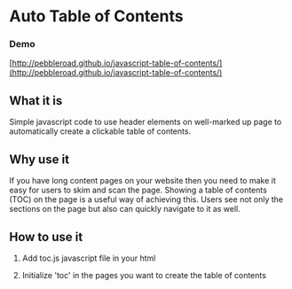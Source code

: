 # Auto Table of Contents

### Demo

[http://pebbleroad.github.io/javascript-table-of-contents/](http://pebbleroad.github.io/javascript-table-of-contents/)

## What it is
Simple javascript code to use header elements on well-marked up page to automatically create a clickable table of contents.

## Why use it
If you have long content pages on your website then you need to make it easy for users to skim and scan the page. Showing a table of contents (TOC) on the page is a useful way of achieving this. Users see not only the sections on the page but also can quickly navigate to it as well.

## How to use it

1. Add toc.js javascript file in your html
2. Initialize 'toc' in the pages you want to create the table of contents


	<script type="text/javascript" src="toc.js"></script>
	<script type="text/javascript">
		
		window.onload = function(){

		  toc.init({
		    'target': 'h2', 	/* Header element: h1|h2|h3|h4|h5|h6 */
		    'content': 'body' 	/* Section to crawl to generate toc: .class| #id */
		  });

		};

	</script>
